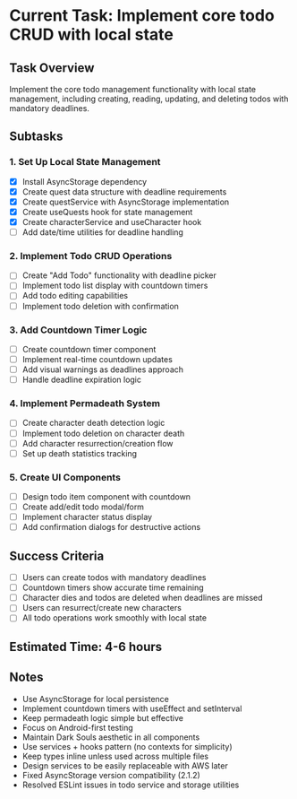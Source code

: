 # Current Task: Implement core todo CRUD with local state

## Task Overview

Implement the core todo management functionality with local state management, including creating, reading, updating, and deleting todos with mandatory deadlines.

## Subtasks

### 1. Set Up Local State Management

- [x] Install AsyncStorage dependency
- [x] Create quest data structure with deadline requirements
- [x] Create questService with AsyncStorage implementation
- [x] Create useQuests hook for state management
- [x] Create characterService and useCharacter hook
- [ ] Add date/time utilities for deadline handling

### 2. Implement Todo CRUD Operations

- [ ] Create "Add Todo" functionality with deadline picker
- [ ] Implement todo list display with countdown timers
- [ ] Add todo editing capabilities
- [ ] Implement todo deletion with confirmation

### 3. Add Countdown Timer Logic

- [ ] Create countdown timer component
- [ ] Implement real-time countdown updates
- [ ] Add visual warnings as deadlines approach
- [ ] Handle deadline expiration logic

### 4. Implement Permadeath System

- [ ] Create character death detection logic
- [ ] Implement todo deletion on character death
- [ ] Add character resurrection/creation flow
- [ ] Set up death statistics tracking

### 5. Create UI Components

- [ ] Design todo item component with countdown
- [ ] Create add/edit todo modal/form
- [ ] Implement character status display
- [ ] Add confirmation dialogs for destructive actions

## Success Criteria

- [ ] Users can create todos with mandatory deadlines
- [ ] Countdown timers show accurate time remaining
- [ ] Character dies and todos are deleted when deadlines are missed
- [ ] Users can resurrect/create new characters
- [ ] All todo operations work smoothly with local state

## Estimated Time: 4-6 hours

## Notes

- Use AsyncStorage for local persistence
- Implement countdown timers with useEffect and setInterval
- Keep permadeath logic simple but effective
- Focus on Android-first testing
- Maintain Dark Souls aesthetic in all components
- Use services + hooks pattern (no contexts for simplicity)
- Keep types inline unless used across multiple files
- Design services to be easily replaceable with AWS later
- Fixed AsyncStorage version compatibility (2.1.2)
- Resolved ESLint issues in todo service and storage utilities
